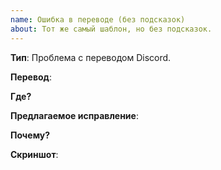 ```yaml
---
name: Ошибка в переводе (без подсказок)
about: Тот же самый шаблон, но без подсказок.
---
```


**Тип**: Проблема с переводом Discord.

**Перевод**:

> 

**Где?** 

**Предлагаемое исправление**:

> 

**Почему?**



**Скриншот**:

